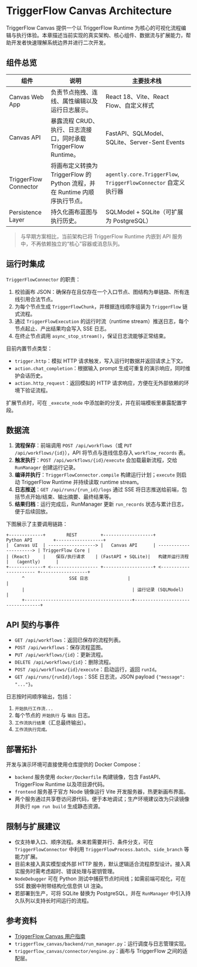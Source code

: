 # TriggerFlow Canvas Architecture

TriggerFlow Canvas 提供一个以 TriggerFlow Runtime 为核心的可视化流程编辑与执行体验。本章描述当前实现的真实架构、核心组件、数据流与扩展能力，帮助开发者快速理解系统边界并进行二次开发。

## 组件总览

| 组件 | 说明 | 主要技术栈 |
| --- | --- | --- |
| Canvas Web App | 负责节点拖拽、连线、属性编辑以及运行日志展示。 | React 18、Vite、React Flow、自定义样式 |
| Canvas API | 暴露流程 CRUD、执行、日志流接口，同时承载 TriggerFlow Runtime。 | FastAPI、SQLModel、SQLite、Server-Sent Events |
| TriggerFlow Connector | 将画布定义转换为 TriggerFlow 的 Python 流程，并在 Runtime 内顺序执行节点。 | `agently.core.TriggerFlow`, `TriggerFlowConnector` 自定义执行器 |
| Persistence Layer | 持久化画布蓝图与执行历史。 | SQLModel + SQLite（可扩展为 PostgreSQL） |

> 与早期方案相比，当前架构已将 TriggerFlow Runtime 内嵌到 API 服务中，不再依赖独立的“核心”容器或消息队列。

## 运行时集成

`TriggerFlowConnector` 的职责：

1. 校验画布 JSON：确保存在且仅存在一个入口节点、图结构为单链路、所有连线引用合法节点。
2. 为每个节点生成 `TriggerFlowChunk`，并根据连线顺序组装为 `TriggerFlow` 链式流程。
3. 通过 `TriggerFlowExecution` 的运行时流（runtime stream）推送日志，每个节点起止、产出结果均会写入 SSE 日志。
4. 在终止节点调用 `async_stop_stream()`，保证日志流能够正常结束。

目前内置节点类型：

- `trigger.http`：模拟 HTTP 请求触发，写入运行时数据并返回请求上下文。
- `action.chat_completion`：根据输入 prompt 生成可重复的演示响应，同时维护会话历史。
- `action.http_request`：返回模拟的 HTTP 请求响应，方便在无外部依赖的环境下验证流程。

扩展节点时，可在 `_execute_node` 中添加新的分支，并在前端模板里暴露配置字段。

## 数据流

1. **流程保存**：前端调用 `POST /api/workflows`（或 `PUT /api/workflows/{id}`），API 将节点与连线信息存入 `workflow_records` 表。
2. **触发执行**：`POST /api/workflows/{id}/execute` 会加载最新流程，交给 `RunManager` 创建运行记录。
3. **编译并执行**：`TriggerFlowConnector.compile` 构建运行计划；`execute` 则启动 TriggerFlow Runtime 并持续读取 runtime stream。
4. **日志推送**：`GET /api/runs/{run_id}/logs` 通过 SSE 将日志推送给前端，包括节点开始/结束、输出摘要、最终结果等。
5. **结果归档**：运行完成后，RunManager 更新 `run_records` 状态与累计日志，便于后续回放。

下图展示了主要调用链路：

```
+-------------+        REST         +-------------------+        Python API        +------------------+
|  Canvas UI  | ------------------> |   Canvas API      | ----------------------> | TriggerFlow Core |
| (React)     |    保存/执行请求    | (FastAPI + SQLite)|   构建并运行流程        |   (agently)      |
+-------------+ <------------------ +-------------------+ <---------------------- +------------------+
      ^                 SSE 日志               |                                   |
      |                                         | 运行记录 (SQLModel)              |
      +-----------------------------------------+----------------------------------+
```

## API 契约与事件

- `GET /api/workflows`：返回已保存的流程列表。
- `POST /api/workflows`：保存流程蓝图。
- `PUT /api/workflows/{id}`：更新流程。
- `DELETE /api/workflows/{id}`：删除流程。
- `POST /api/workflows/{id}/execute`：启动运行，返回 `runId`。
- `GET /api/runs/{runId}/logs`：SSE 日志流，JSON payload `{"message": "..."}`。

日志按时间顺序输出，包括：

1. `开始执行工作流...`
2. 每个节点的 `开始执行` 与 `输出` 日志。
3. `工作流执行结果`（汇总最终输出）。
4. `工作流执行完成。`

## 部署拓扑

开发与演示环境可直接使用仓库提供的 Docker Compose：

- `backend` 服务使用 `docker/Dockerfile` 构建镜像，包含 FastAPI、TriggerFlow Runtime 以及项目源代码。
- `frontend` 服务基于官方 Node 镜像运行 Vite 开发服务器，热更新画布界面。
- 两个服务通过共享卷访问源代码，便于本地调试；生产环境建议改为只读镜像并执行 `npm run build` 生成静态资源。

## 限制与扩展建议

- 仅支持单入口、顺序流程。未来若需要并行、条件分支，可在 `TriggerFlowConnector` 中利用 `TriggerFlowProcess.batch`、`side_branch` 等能力扩展。
- 目前未接入真实模型或外部 HTTP 服务，默认逻辑适合流程原型设计。接入真实服务时需考虑超时、错误处理与密钥管理。
- `NodeDebugger` 可在 Python 测试中捕获节点时间线；如需前端可视化，可在 SSE 数据中附带结构化信息供 UI 渲染。
- 若部署到生产，可将 SQLite 替换为 PostgreSQL，并在 `RunManager` 中引入持久队列以支持长时间运行的流程。

## 参考资料

- [TriggerFlow Canvas 用户指南](../user-guide/triggerflow-canvas.md)
- `triggerflow_canvas/backend/run_manager.py`：运行调度与日志管理实现。
- `triggerflow_canvas/connector/engine.py`：画布与 TriggerFlow 之间的适配层。
